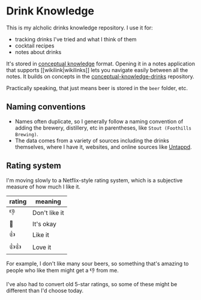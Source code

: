 # Drink Knowledge
This is my alcholic drinks knowledge repository. I use it for:
- tracking drinks I've tried and what I think of them
- cocktail recipes
- notes about drinks

It's stored in [conceptual knowledge](https://github.com/digitalreplica/conceptual-knowledge/blob/main/concept/conceptual%20knowledge.md) format. Opening it in a notes application that supports [[wikilink|wikilinks]] lets you navigate easily between all the notes. It builds on concepts in the [conceptual-knowledge-drinks](https://github.com/dannyrappleyea/conceptual-knowledge-drinks) repository. 

Practically speaking, that just means beer is stored in the `beer` folder, etc.

## Naming conventions
- Names often duplicate, so I generally follow a naming convention of adding the brewery, distillery, etc in parentheses, like `Stout (Foothills Brewing)`.
- The data comes from a variety of sources including the drinks themselves, where I have it, websites, and online sources like [Untappd](https://untappd.com/).

## Rating system
I'm moving slowly to a Netflix-style rating system, which is a subjective measure of how much I like it. 

rating | meaning
--- | ---
👎 | Don't like it
🤞 | It's okay
👍 | Like it
👍👍 | Love it

For example, I don't like many sour beers, so something that's amazing to people who like them might get a 👎 from me.

I've also had to convert old 5-star ratings, so some of these might be different than I'd choose today.